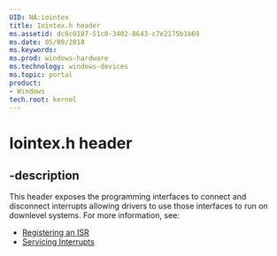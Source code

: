 ```yaml
---
UID: NA:iointex
title: Iointex.h header
ms.assetid: dc0c0187-51c0-3402-8643-c7e2175b1b69
ms.date: 05/09/2018
ms.keywords: 
ms.prod: windows-hardware
ms.technology: windows-devices
ms.topic: portal
product:
- Windows
tech.root: kernel
---
```


# Iointex.h header


## -description


This header exposes the programming interfaces to connect and disconnect interrupts allowing drivers to use those interfaces to run on downlevel systems. For more information, see:

- [Registering an ISR](https://docs.microsoft.com/windows-hardware/drivers/kernel/registering-an-isr)
- [Servicing Interrupts](https://docs.microsoft.com/windows-hardware/drivers/kernel/servicing-interrupts)


